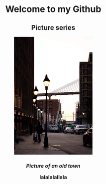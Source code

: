 <h1 align = "center">Welcome to my Github</h1>

<h2 align = 'center'>Picture series</h2>
<div align="center">
 <img src="/IMG_2158.JPG" alt="book" width="50%" height ="50%" />
</div>

<h3 align='center'>
 <i> Picture of an old town</i>

 <p style='text-align:jusify'> lalalalallala</p>
